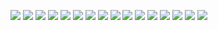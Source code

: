 ![](image1.png)
![](image2.png) 
![](image3.png) 
![](image4.png) 
![](image5.png) 
![](image6.png) 
![](image7.png) 
![](image8.png) 
![](image9.png) 
![](image10.png) 
![](image11.png) 
![](image12.png) 
![](image13.png) 
![](image14.png) 
![](image15.png) 
![](image16.png) 